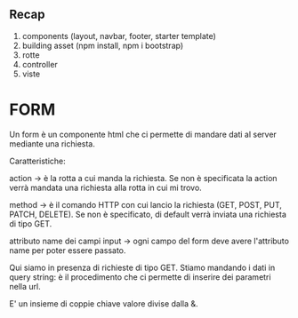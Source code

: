 ## Recap

1. components (layout, navbar, footer, starter template)
2. building asset (npm install, npm i bootstrap)
3. rotte 
4. controller
5. viste


# FORM

Un form è un componente html che ci permette di mandare dati al server mediante una richiesta.

Caratteristiche:

action -> è la rotta a cui manda la richiesta. Se non è specificata la action verrà mandata una richiesta alla rotta in cui mi trovo.

method -> è il comando HTTP con cui lancio la richiesta (GET, POST, PUT, PATCH, DELETE). Se non è specificato, di default verrà inviata una richiesta di tipo GET.

attributo name dei campi input -> ogni campo del form deve avere l'attributo name per poter essere passato.

Qui siamo in presenza di richieste di tipo GET. Stiamo mandando i dati in query string: è il procedimento che ci permette di inserire dei parametri nella url.

E' un insieme di coppie chiave valore divise dalla &.

<!-- http://127.0.0.1/search ? nome_chiave = valore & nome_chiave = valore -->
